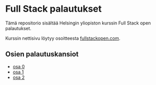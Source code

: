 # Full Stack palautukset

Tämä repositorio sisältää Helsingin yliopiston kurssin Full Stack open palautukset.

Kurssin nettisivu löytyy osoitteesta [fullstackopen.com](https://fullstackopen.com/).

## Osien palautuskansiot

- [osa 0](osa0/)
- [osa 1](osa1/)
- [osa 2](osa2/)
